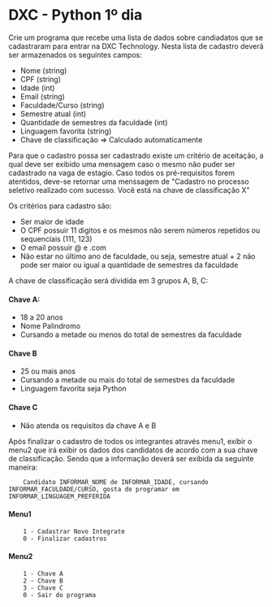 # DXC - Python 1º dia
Crie um programa que recebe uma lista de dados sobre candiadatos que se cadastraram para entrar na DXC Technology. Nesta lista de cadastro deverá ser armazenados os seguintes campos:
* Nome (string)
* CPF (string)
* Idade (int)
* Email (string)
* Faculdade/Curso (string)
* Semestre atual (int)
* Quantidade de semestres da faculdade (int)
* Linguagem favorita (string)
* Chave de classificação => Calculado automaticamente

Para que o cadastro possa ser cadastrado existe um critério de aceitação, a qual deve ser exibido uma mensagem caso o mesmo não puder ser cadastrado na vaga de estagio. Caso todos os pré-requisitos forem atentidos, deve-se retornar uma menssagem de "Cadastro no processo seletivo realizado com sucesso. Você está na chave de classificação X"

Os critérios para cadastro são:
* Ser maior de idade
* O CPF possuir 11 digitos e os mesmos não serem números repetidos ou sequenciais (111, 123)
* O email possuir @ e .com
* Não estar no último ano de faculdade, ou seja, semestre atual + 2 não pode ser maior ou igual a quantidade de semestres da faculdade


A chave de classificação será dividida em 3 grupos A, B, C:
#### Chave A:
* 18 a 20 anos
* Nome Palindromo
* Cursando a metade ou menos do total de semestres da faculdade

#### Chave B
* 25 ou mais anos
* Cursando a metade ou mais do total de semestres da faculdade
* Linguagem favorita seja Python

#### Chave C
* Não atenda os requisitos da chave A e B


Após finalizar o cadastro de todos os integrantes através menu1, exibir o menu2 que irá exibir os dados dos candidatos de acordo com a sua chave de classificação. Sendo que a informação deverá ser exibida da seguinte maneira:
```text
    Candidato INFORMAR_NOME de INFORMAR_IDADE, cursando INFORMAR_FACULDADE/CURSO, gosta de programar em INFORMAR_LINGUAGEM_PREFERIDA 
```

#### Menu1
```text
    1 - Cadastrar Novo Integrate
    0 - Finalizar cadastros
```

#### Menu2
```text
    1 - Chave A
    2 - Chave B
    3 - Chave C
    0 - Sair do programa
```
